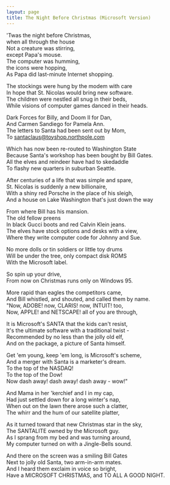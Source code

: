 ```yaml
---
layout: page
title: The Night Before Christmas (Microsoft Version)
---
```


'Twas the night before Christmas,<br>
when all through the house<br>
Not a creature was stirring,<br>
except Papa's mouse.<br>
The computer was humming,<br>
the icons were hopping,<br>
As Papa did last-minute Internet shopping.</p>

The stockings were hung by the modem with care<br>
In hope that St. Nicolas would bring new software.<br>
The children were nestled all snug in their beds,<br>
While visions of computer games danced in their heads.</p>

Dark Forces for Billy, and Doom II for Dan,<br>
And Carmen Sandiego for Pamela Ann.<br>
The letters to Santa had been sent out by Mom,<br>
To santaclaus@toyshop.northpole.com</p>

Which has now been re-routed to Washington State<br>
Because Santa's workshop has been bought by Bill Gates.<br>
All the elves and reindeer have had to skedaddle<br>
To flashy new quarters in suburban Seattle.</p>

After centuries of a life that was simple and spare,<br>
St. Nicolas is suddenly a new billionaire,<br>
With a shiny red Porsche in the place of his sleigh,<br>
And a house on Lake Washington that's just down the way</p>

From where Bill has his mansion.<br>
The old fellow preens<br>
In black Gucci boots and red Calvin Klein jeans.<br>
The elves have stock options and desks with a view,<br>
Where they write computer code for Johnny and Sue.</p>

No more dolls or tin soldiers or little toy drums<br>
Will be under the tree, only compact disk ROMS<br>
With the Microsoft label.</p>

So spin up your drive,<br>
From now on Christmas runs only on Windows 95.</p>

More rapid than eagles the competitors came,<br>
And Bill whistled, and shouted, and called them by name.<br>
"Now, ADOBE! now, CLARIS! now, INTUIT! too,<br>
Now, APPLE! and NETSCAPE! all of you are through,</p>

It is Microsoft's SANTA that the kids can't resist,<br>
It's the ultimate software with a traditional twist -<br>
Recommended by no less than the jolly old elf,<br>
And on the package, a picture of Santa himself.</p>

Get 'em young, keep 'em long, is Microsoft's scheme,<br>
And a merger with Santa is a marketer's dream.<br>
To the top of the NASDAQ!<br>
To the top of the Dow!<br>
Now dash away! dash away! dash away - wow!"</p>

And Mama in her 'kerchief and I in my cap,<br>
Had just settled down for a long winter's nap,<br>
When out on the lawn there arose such a clatter,<br>
The whirr and the hum of our satellite platter,</p>

As it turned toward that new Christmas star in the sky,<br>
The SANTALITE owned by the Microsoft guy.<br>
As I sprang from my bed and was turning around,<br>
My computer turned on with a Jingle-Bells sound.</p>

And there on the screen was a smiling Bill Gates<br>
Next to jolly old Santa, two arm-in-arm mates.<br>
And I heard them exclaim in voice so bright,<br>
Have a MICROSOFT CHRISTMAS, and TO ALL A GOOD NIGHT. </p>
